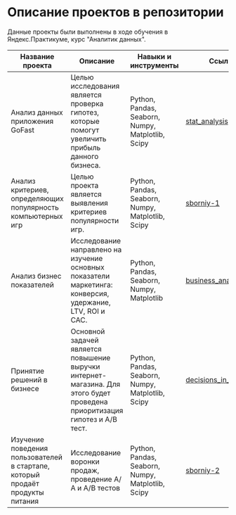 # Описание проектов в репозитории

Данные проекты были выполнены в ходе обучения в Яндекс.Практикуме, курс "Аналитик данных".

| Название проекта  | Описание | Навыки и инструменты  | Ссылка | 
| ------------- | ------------- | ------------- | ------------- |
| Анализ данных приложения GoFast  | Целью исследования является проверка гипотез, которые помогут увеличить прибыль данного бизнеса.  | Python, Pandas, Seaborn, Numpy, Matplotlib, Scipy | [stat_analysis](https://github.com/kirilllavr/Yandex-Practicum/blob/main/2.%20stat_analysis.ipynb) |
| Анализ критериев, определяющих популярность компьютерных игр  | Целью проекта является выявления критериев популярности игр.  | Python, Pandas, Seaborn, Numpy, Matplotlib, Scipy | [sborniy-1](https://github.com/kirilllavr/Yandex-Practicum/blob/main/3.%20sborniy-1.ipynb) |
| Анализ бизнес показателей  | Исследование направлено на изучение основных показатели маркетинга: конверсия, удержание, LTV, ROI и CAC.  | Python, Pandas, Seaborn, Numpy, Matplotlib | [business_analysis](https://github.com/kirilllavr/Yandex-Practicum/blob/main/4.%20business_analysis.ipynb) |
| Принятие решений в бизнесе  | Основной задачей является повышение выручки интернет-магазина. Для этого будет проведена приоритизация гипотез и А/В тест.  | Python, Pandas, Seaborn, Numpy, Matplotlib, Scipy | [decisions_in_business](https://github.com/kirilllavr/Yandex-Practicum/blob/main/5.%20decisions_in_business.ipynb) |
| Изучение поведения пользователей в стартапе, который продаёт продукты питания  | Исследование воронки продаж, проведение А/А и А/В тестов  | Python, Pandas, Seaborn, Numpy, Matplotlib, Scipy | [sborniy-2](https://github.com/kirilllavr/Yandex-Practicum/blob/main/6.%20sborniy-2.ipynb) |
